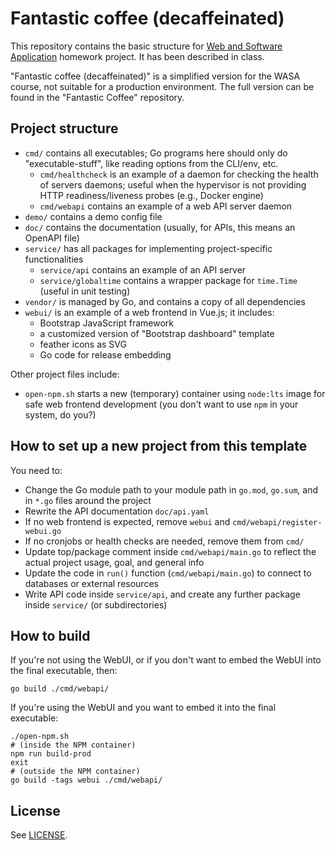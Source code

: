 # Fantastic coffee (decaffeinated)

This repository contains the basic structure for [Web and Software Application](http://gamificationlab.uniroma1.it/en/wasa/) homework project.
It has been described in class.

"Fantastic coffee (decaffeinated)" is a simplified version for the WASA course, not suitable for a production environment.
The full version can be found in the "Fantastic Coffee" repository.

## Project structure

* `cmd/` contains all executables; Go programs here should only do "executable-stuff", like reading options from the CLI/env, etc.
	* `cmd/healthcheck` is an example of a daemon for checking the health of servers daemons; useful when the hypervisor is not providing HTTP readiness/liveness probes (e.g., Docker engine)
	* `cmd/webapi` contains an example of a web API server daemon
* `demo/` contains a demo config file
* `doc/` contains the documentation (usually, for APIs, this means an OpenAPI file)
* `service/` has all packages for implementing project-specific functionalities
	* `service/api` contains an example of an API server
	* `service/globaltime` contains a wrapper package for `time.Time` (useful in unit testing)
* `vendor/` is managed by Go, and contains a copy of all dependencies
* `webui/` is an example of a web frontend in Vue.js; it includes:
	* Bootstrap JavaScript framework
	* a customized version of "Bootstrap dashboard" template
	* feather icons as SVG
	* Go code for release embedding

Other project files include:
* `open-npm.sh` starts a new (temporary) container using `node:lts` image for safe web frontend development (you don't want to use `npm` in your system, do you?)

## How to set up a new project from this template

You need to:

* Change the Go module path to your module path in `go.mod`, `go.sum`, and in `*.go` files around the project
* Rewrite the API documentation `doc/api.yaml`
* If no web frontend is expected, remove `webui` and `cmd/webapi/register-webui.go`
* If no cronjobs or health checks are needed, remove them from `cmd/`
* Update top/package comment inside `cmd/webapi/main.go` to reflect the actual project usage, goal, and general info
* Update the code in `run()` function (`cmd/webapi/main.go`) to connect to databases or external resources
* Write API code inside `service/api`, and create any further package inside `service/` (or subdirectories)

## How to build

If you're not using the WebUI, or if you don't want to embed the WebUI into the final executable, then:

```shell
go build ./cmd/webapi/
```

If you're using the WebUI and you want to embed it into the final executable:

```shell
./open-npm.sh
# (inside the NPM container)
npm run build-prod
exit
# (outside the NPM container)
go build -tags webui ./cmd/webapi/
```

## License

See [LICENSE](LICENSE).
